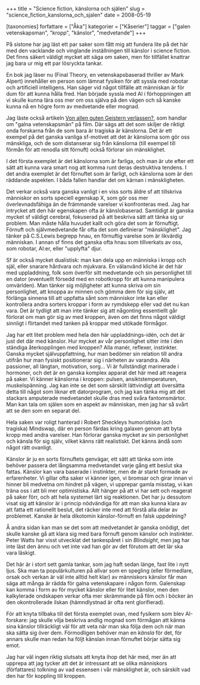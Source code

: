 +++
title = "Science fiction, känslorna och själen"
slug = "science_fiction_kanslorna_och_sjalen"
date = 2008-05-19

[taxonomies]
forfattare = ["Åka"]
kategorier = ["Kåserier"]
taggar = ["galen vetenskapsman", "kropp", "känslor", "medvetande"]
+++

På sistone har jag läst ett par saker som fått mig att fundera lite på det här med den vacklande och vinglande inställningen till känslor i science fiction. Det finns säkert väldigt mycket att säga om saken, men för tillfället knattrar jag bara ur mig ett par lösryckta tankar.

En bok jag läser nu (Final Theory, en vetenskapsbaserad thriller av Mark Alpert) innehåller en person som lämnat fysiken för att syssla med robotar och artificiell intelligens. Han säger vid något tillfälle att människan är för dum för att kunna hålla fred. Han började syssla med AI i förhoppningen att vi skulle kunna lära oss mer om oss själva på den vägen och så kanske kunna nå en högre form av medvetande eller mognad.

Jag läste också artikeln [Von allen guten Geistern verlassen?](http://www.gwup.org/skeptiker/archiv/2004/4/mad_scientist.html), som handlar om "galna vetenskapsmän" på film. Där sägs att det som skiljer de riktigt onda forskarna från de som bara är tragiska är känslorna. Det är ett exempel på det ganska vanliga sf-motivet att det är känslorna som gör oss mänskliga, och de som distanserar sig från känslorna (till exempel till förmån för att renodla sitt förnuft) också förlorar sin mänsklighet.

I det första exemplet är det känslorna som är farliga, och man är ute efter ett sätt att kunna vara smart nog att komma runt deras destruktiva tendens. I det andra exemplet är det förnuftet som är farligt, och känslorna som är den räddande aspekten. I båda fallen handlar det om kärnan i mänskligheten.

Det verkar också vara ganska vanligt i en viss sorts äldre sf att tillskriva människor en sorts speciell egenskap X, som gör oss mer överlevnadsfähiga än de främmande varelser vi konfronteras med. Jag har intrycket att den här egenskapen ofta är känslobaserad. Samtidigt är ganska mycket sf väldigt cerebral, fokuserad på att beskriva sätt att tänka sig ur problem. Man måste hålla huvudet kallt och göra det som är förnuftigt. Förnuft och självmedvetande får ofta det som definierar "mänsklighet". Jag tänker på C.S.Lewis begrepp hnau, en förnuftig varelse som är likvärdig människan. I annan sf finns det ganska ofta hnau som tillverkats av oss, som robotar, AI:er, eller "upplyfta" djur.

Sf är också mycket dualistisk: man kan dela upp en människa i kropp och själ, eller snarare hårdvara och mjukvara. En välanvänd kliché är det här med uppladdning, folk som överför sitt medvetande och sin personlighet till en dator (eventuellt försedd med en robotkropp för att kunna manipulera omvärlden). Man tänker sig möjligheter att kunna skriva om sin personlighet, att knoppa av minnen och gömma dem för sig själv, att förlänga sinnena till att uppfatta sånt som människor inte kan eller kontrollera andra sorters kroppar i form av rymdskepp eller vad det nu kan vara. Det är tydligt att man inte tänker sig att någonting essentiellt går förlorat om man gör sig av med kroppen, även om det finns något väldigt sinnligt i flirtandet med tanken på kroppar med utökade förmågor.

Jag har ett litet problem med hela den här uppladdnings-idén, och det är just det där med känslor. Hur mycket av vår personlighet sitter inte i den ständiga återkopplingen med kroppen? Alla manér, reflexer, instinkter. Ganska mycket självuppfattning, hur man bedömer sin relation till andra utifrån hur man fysiskt positionerar sig i närheten av varandra. Alla passioner, all längtan, motivation, sorg... Vi är fullständigt marinerade i hormoner, och det är en ganska komplex apparat det här med att reagera på saker. Vi känner känslorna i kroppen: pulsen, ansiktstemperaturen, muskelspänning. Jag kan inte se det som särskilt lättvindigt att översätta detta till något som liknar ett datorprogram, och jag kan tänka mig att det stackars amputerade medvetandet skulle dras med svåra fantomsmärtor. Man kan tala om själen som en aspekt av människan, men jag har så svårt att se den som en separat del.

Hela saken var roligt hanterad i Robert Sheckleys humoristiska (och tragiska) Mindswap, där en person färdas kring galaxen genom att byta kropp med andra varelser. Han förlorar ganska mycket av sin personlighet och känsla för sig själv, vilket känns rätt realistiskt. Det känns ändå som något rätt ovanligt.

Känslor är ju en sorts förnuftets genvägar, ett sätt att tänka som inte behöver passera det långsamma medvetandet varje gång ett beslut ska fattas. Känslor kan vara baserade i instinkter, men de är starkt formade av erfarenheter. Vi gillar ofta saker vi känner igen, vi bromsar och girar innan vi hinner bli medvetna om hindret på vägen, vi upprepar gamla misstag, vi kan träna oss i att bli mer optimistiska. Allt hänger på att vi har sett och reagerat på saker förr, och att hela systemet lärt sig reaktionen. Det har ju dessutom visat sig att känslor är i princip nödvändiga för att man ska kunna klara av att fatta ett rationellt beslut, det räcker inte med att förstå alla delar av problemet. Kanske är hela dikotomin känslor-förnuft en falsk uppdelning?

Å andra sidan kan man se det som att medvetandet är ganska onödigt, det skulle kanske gå att klara sig med bara förnuft genom känslor och instinkter. Peter Watts har visst utvecklat det tankespåret i sin _Blindsight_, men jag har inte läst den ännu och vet inte vad han gör av det förutom att det lär ska vara läskigt.

Det här är i stort sett gamla tankar, som jag haft sedan länge, fast lite i nytt ljus. Ska man ta populärkulturen på allvar som en spegling (eller förmedlare, orsak och verkan är väl inte alltid helt klar) av människors känslor får man säga att många är rädda för galna vetenskapare i någon form. Galenskap kan komma i form av för mycket känslor eller för litet känslor, men den kalkylerade ondskapen verkar ofta mer skrämmande på film och i böcker än den okontrollerade ilskan (hämndlystnad är ofta rent glorifierad).

För att knyta tillbaka till det första exemplet ovan, med fysikern som blev AI-forskare: jag skulle vilja beskriva andlig mognad som förmågan att känna sina känslor tillräckligt väl för att veta när man ska följa dem och när man ska sätta sig över dem. Förmodligen behöver man en _känsla_ för det, för annars skulle man redan ha följt känslan innan förnuftet börjar sätta sig emot.

Jag har väl ingen riktig slutsats att knyta ihop det här med, mer än att upprepa att jag tycker att det är intressant att se olika människors (författares) tolkning av vad essensen i vår mänsklighet är, och särskilt vad den har för koppling till kroppen.
